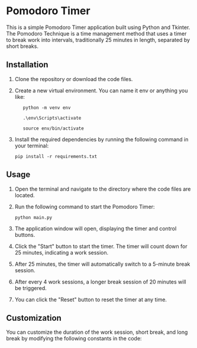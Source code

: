 # Pomodoro Timer

This is a simple Pomodoro Timer application built using Python and Tkinter. The Pomodoro Technique is a time management method that uses a timer to break work into intervals, traditionally 25 minutes in length, separated by short breaks.

## Installation

1. Clone the repository or download the code files.
1. Create a new virtual environment. You can name it env or anything you like:

   ```Shell
      python -m venv env
   ```

   ```Shell
      .\env\Scripts\activate
   ```

   ```Shell
      source env/bin/activate
   ```

1. Install the required dependencies by running the following command in your terminal:
   ```shell
   pip install -r requirements.txt
   ```

## Usage

1. Open the terminal and navigate to the directory where the code files are located.
2. Run the following command to start the Pomodoro Timer:

   ```shell
   python main.py
   ```

3. The application window will open, displaying the timer and control buttons.
4. Click the "Start" button to start the timer. The timer will count down for 25 minutes, indicating a work session.
5. After 25 minutes, the timer will automatically switch to a 5-minute break session.
6. After every 4 work sessions, a longer break session of 20 minutes will be triggered.
7. You can click the "Reset" button to reset the timer at any time.

## Customization

You can customize the duration of the work session, short break, and long break by modifying the following constants in the code:
````
